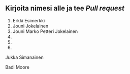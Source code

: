 ## Kirjoita nimesi alle ja tee *Pull request*
1. Erkki Esimerkki
2. Jouni Jokelainen
3. Jouni Marko Petteri Jokelainen
4.
5.
6.









  Jukka Simanainen

Badi Moore

